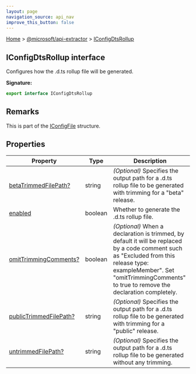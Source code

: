 ```yaml
---
layout: page
navigation_source: api_nav
improve_this_button: false
---
```



[Home](./index.md) &gt; [@microsoft/api-extractor](./api-extractor.md) &gt; [IConfigDtsRollup](./api-extractor.iconfigdtsrollup.md)

## IConfigDtsRollup interface

Configures how the .d.ts rollup file will be generated.

<b>Signature:</b>

```typescript
export interface IConfigDtsRollup
```

## Remarks

This is part of the [IConfigFile](./api-extractor.iconfigfile.md) structure.

## Properties

|  Property | Type | Description |
|  --- | --- | --- |
|  [betaTrimmedFilePath?](./api-extractor.iconfigdtsrollup.betatrimmedfilepath.md) | string | <i>(Optional)</i> Specifies the output path for a .d.ts rollup file to be generated with trimming for a "beta" release. |
|  [enabled](./api-extractor.iconfigdtsrollup.enabled.md) | boolean | Whether to generate the .d.ts rollup file. |
|  [omitTrimmingComments?](./api-extractor.iconfigdtsrollup.omittrimmingcomments.md) | boolean | <i>(Optional)</i> When a declaration is trimmed, by default it will be replaced by a code comment such as "Excluded from this release type: exampleMember". Set "omitTrimmingComments" to true to remove the declaration completely. |
|  [publicTrimmedFilePath?](./api-extractor.iconfigdtsrollup.publictrimmedfilepath.md) | string | <i>(Optional)</i> Specifies the output path for a .d.ts rollup file to be generated with trimming for a "public" release. |
|  [untrimmedFilePath?](./api-extractor.iconfigdtsrollup.untrimmedfilepath.md) | string | <i>(Optional)</i> Specifies the output path for a .d.ts rollup file to be generated without any trimming. |
